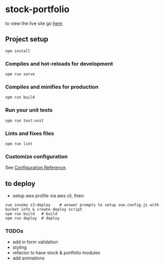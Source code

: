 # stock-portfolio
to view the live site go [here](http://vue-portfolio-project.s3-website.us-east-2.amazonaws.com/)
## Project setup
```
npm install
```

### Compiles and hot-reloads for development
```
npm run serve
```

### Compiles and minifies for production
```
npm run build
```

### Run your unit tests
```
npm run test:unit
```

### Lints and fixes files
```
npm run lint
```

### Customize configuration
See [Configuration Reference](https://cli.vuejs.org/config/).

## to deploy
- setup aws profile via aws cli, then:
```
vue invoke s3-deploy    # answer prompts to setup vue.config.js with bucket info & create deploy script 
npm run build   # build
npm run deploy  # deploy
```

### TODOs
- add in form validation
- styling
- refactor to have stock & portfolio modules
- add animations
